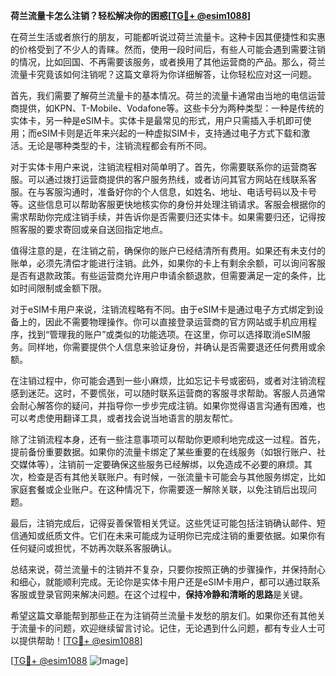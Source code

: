 **荷兰流量卡怎么注销？轻松解决你的困惑[[TG💪+ @esim1088](https://t.me/s/esim1088)]**

在荷兰生活或者旅行的朋友，可能都听说过荷兰流量卡。这种卡因其便捷性和实惠的价格受到了不少人的青睐。然而，使用一段时间后，有些人可能会遇到需要注销的情况，比如回国、不再需要该服务，或者换用了其他运营商的产品。那么，荷兰流量卡究竟该如何注销呢？这篇文章将为你详细解答，让你轻松应对这一问题。

首先，我们需要了解荷兰流量卡的基本情况。荷兰的流量卡通常由当地的电信运营商提供，如KPN、T-Mobile、Vodafone等。这些卡分为两种类型：一种是传统的实体卡，另一种是eSIM卡。实体卡是最常见的形式，用户只需插入手机即可使用；而eSIM卡则是近年来兴起的一种虚拟SIM卡，支持通过电子方式下载和激活。无论是哪种类型的卡，注销流程都会有所不同。

对于实体卡用户来说，注销流程相对简单明了。首先，你需要联系你的运营商客服。可以通过拨打运营商提供的客户服务热线，或者访问其官方网站在线联系客服。在与客服沟通时，准备好你的个人信息，如姓名、地址、电话号码以及卡号等。这些信息可以帮助客服更快地核实你的身份并处理注销请求。客服会根据你的需求帮助你完成注销手续，并告诉你是否需要归还实体卡。如果需要归还，记得按照客服的要求寄回或亲自送回指定地点。

值得注意的是，在注销之前，确保你的账户已经结清所有费用。如果还有未支付的账单，必须先清偿才能进行注销。此外，如果你的卡上有剩余余额，可以询问客服是否有退款政策。有些运营商允许用户申请余额退款，但需要满足一定的条件，比如时间限制或金额下限。

对于eSIM卡用户来说，注销流程略有不同。由于eSIM卡是通过电子方式绑定到设备上的，因此不需要物理操作。你可以直接登录运营商的官方网站或手机应用程序，找到“管理我的账户”或类似的功能选项。在这里，你可以选择取消eSIM服务。同样地，你需要提供个人信息来验证身份，并确认是否需要退还任何费用或余额。

在注销过程中，你可能会遇到一些小麻烦，比如忘记卡号或密码，或者对注销流程感到迷茫。这时，不要慌张，可以随时联系运营商的客服寻求帮助。客服人员通常会耐心解答你的疑问，并指导你一步步完成注销。如果你觉得语言沟通有困难，也可以考虑使用翻译工具，或者找会说当地语言的朋友帮忙。

除了注销流程本身，还有一些注意事项可以帮助你更顺利地完成这一过程。首先，提前备份重要数据。如果你的流量卡绑定了某些重要的在线服务（如银行账户、社交媒体等），注销前一定要确保这些服务已经解绑，以免造成不必要的麻烦。其次，检查是否有其他关联账户。有时候，一张流量卡可能会与其他服务绑定，比如家庭套餐或企业账户。在这种情况下，你需要逐一解除关联，以免注销后出现问题。

最后，注销完成后，记得妥善保管相关凭证。这些凭证可能包括注销确认邮件、短信通知或纸质文件。它们在未来可能成为证明你已完成注销的重要依据。如果你有任何疑问或担忧，不妨再次联系客服确认。

总结来说，荷兰流量卡的注销并不复杂，只要你按照正确的步骤操作，并保持耐心和细心，就能顺利完成。无论你是实体卡用户还是eSIM卡用户，都可以通过联系客服或登录官网来解决问题。在这个过程中，**保持冷静和清晰的思路**是关键。

希望这篇文章能帮到那些正在为注销荷兰流量卡发愁的朋友们。如果你还有其他关于流量卡的问题，欢迎继续留言讨论。记住，无论遇到什么问题，都有专业人士可以提供帮助！[[TG💪+ @esim1088](https://t.me/s/esim1088)]

[[TG💪+ @esim1088](https://t.me/s/esim1088) ![Image](https://i.postimg.cc/4NQfJmqS/Snipaste-2025-05-13-00-14-12.png)]